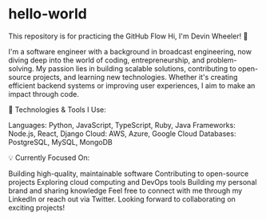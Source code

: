 # hello-world
This repository is for practicing the GitHub Flow
Hi, I'm Devin Wheeler! 👋


I'm a software engineer with a background in broadcast engineering, now diving deep into the world of coding, entrepreneurship, and problem-solving. My passion lies in building scalable solutions, contributing to open-source projects, and learning new technologies. Whether it's creating efficient backend systems or improving user experiences, I aim to make an impact through code.

🔧 Technologies & Tools I Use:

Languages: Python, JavaScript, TypeScript, Ruby, Java
Frameworks: Node.js, React, Django
Cloud: AWS, Azure, Google Cloud
Databases: PostgreSQL, MySQL, MongoDB

💡 Currently Focused On:

Building high-quality, maintainable software
Contributing to open-source projects
Exploring cloud computing and DevOps tools
Building my personal brand and sharing knowledge
Feel free to connect with me through my LinkedIn or reach out via Twitter. Looking forward to collaborating on exciting projects!
